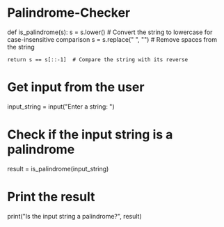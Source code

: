 # Palindrome-Checker

def is_palindrome(s):
    s = s.lower()  # Convert the string to lowercase for case-insensitive comparison
    s = s.replace(" ", "")  # Remove spaces from the string

    return s == s[::-1]  # Compare the string with its reverse

# Get input from the user
input_string = input("Enter a string: ")

# Check if the input string is a palindrome
result = is_palindrome(input_string)

# Print the result
print("Is the input string a palindrome?", result)

